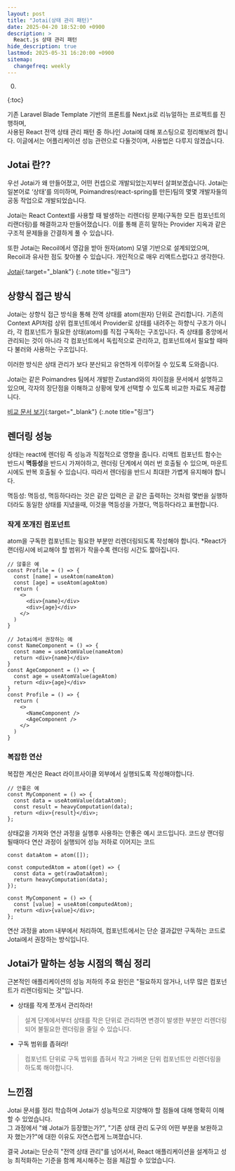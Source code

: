 ```yaml
---
layout: post
title: "Jotai(상태 관리 패턴)"
date: 2025-04-20 18:52:00 +0900
description: >
  React.js 상태 관리 패턴
hide_description: true
lastmod: 2025-05-31 16:20:00 +0900
sitemap:
  changefreq: weekly
---
```


0. 
{:toc}

기존 Laravel Blade Template 기반의 프론트를 Next.js로 리뉴얼하는 프로젝트를 진행하며,<br />
사용된 React 전역 상태 관리 패턴 중 하나인 Jotai에 대해 포스팅으로 정리해보려 합니다.
이글에서는 어플리케이션 성능 관련으로 다둘것이며, 사용법은 다루지 않겠습니다.


## Jotai 란??

우선 Jotai가 왜 만들어졌고, 어떤 컨셉으로 개발되었는지부터 살펴보겠습니다.
Jotai는 일본어로 ‘상태’를 의미하며, Poimandres(react-spring를 만든)팀의 몇몇 개발자들의 공동 작업으로 개발되었습니다.

Jotai는 React Context를 사용할 때 발생하는 리렌더링 문제(구독한 모든 컴포넌트의 리랜더링)를 해결하고자 만들어졌습니다.
이를 통해 흔히 말하는 Provider 지옥과 같은 구조적 문제들을 간결하게 풀 수 있습니다.

또한 Jotai는 Recoil에서 영감을 받아 원자(atom) 모델 기반으로 설계되었으며, Recoil과 유사한 점도 찾아볼 수 있습니다.
개인적으로 매우 리액트스럽다고 생각한다.

[Jotai](https://jotai.org/){:target="_blank"}
{:.note title="링크"}

## 상향식 접근 방식

Jotai는 상향식 접근 방식을 통해 전역 상태를 atom(원자) 단위로 관리합니다.
기존의 Context API처럼 상위 컴포넌트에서 Provider로 상태를 내려주는 하향식 구조가 아니라, 각 컴포넌트가 필요한 상태(atom)를 직접 구독하는 구조입니다. 즉 상태를 중앙에서 관리되는 것이 아니라 각 컴포넌트에서 독립적으로 관리하고, 컴포넌트에서 필요할 때마다 불러와 사용하는 구조입니다.

이러한 방식은 상태 관리가 보다 분산되고 유연하게 이루어질 수 있도록 도와줍니다.

Jotai는 같은 Poimandres 팀에서 개발한 Zustand와의 차이점을 문서에서 설명하고 있으며,
각자의 장단점을 이해하고 상황에 맞게 선택할 수 있도록 비교한 자료도 제공합니다.

[비교 문서 보기](https://jotai.org/docs/basics/comparison){:target="_blank"}
{:.note title="링크"}

## 렌더링 성능

상태는 react에 렌더링 즉 성능과 직접적으로 영향을 줍니다.
리액트 컴포넌트 함수는 반드시 **멱등성**을 반드시 가져야하고, 렌더링 단계에서 여러 번 호출될 수 있으며,
마운트 시에도 반복 호출될 수 있습니다. 따라서 렌더링을 반드시 최대한 가볍게 유지해야 합니다.

멱등성: 멱등성, 멱등하다라는 것은 같은 입력은 곧 같은 출력하는 것처럼 몇번을 실행하더라도 동일한 상태를 지녔을때, 이것을 멱등성을 가졌다, 멱등하다라고 표현합니다.

### 작게 쪼개진 컴포넌트

atom을 구독한 컴포넌트는 필요한 부분만 리렌더링되도록 작성해야 합니다.
*React가 랜더링시에 비교해야 할 범위가 작을수록 렌더링 시간도 짧아집니다.

```tsx
// 않좋은 예
const Profile = () => {
  const [name] = useAtom(nameAtom)
  const [age] = useAtom(ageAtom)
  return (
    <>
      <div>{name}</div>
      <div>{age}</div>
    </>
  )
}
```

```tsx
// Jotai에서 권장하는 예
const NameComponent = () => {
  const name = useAtomValue(nameAtom)
  return <div>{name}</div>
}
const AgeComponent = () => {
  const age = useAtomValue(ageAtom)
  return <div>{age}</div>
}
const Profile = () => {
  return (
    <>
      <NameComponent />
      <AgeComponent />
    </>
  )
}
```

### 복잡한 연산

복잡한 계산은 React 라이프사이클 외부에서 실행되도록 작성해야합니다.

```tsx
// 안좋은 예
const MyComponent = () => {
  const data = useAtomValue(dataAtom);
  const result = heavyComputation(data);
  return <div>{result}</div>;
};
```

상태값을 가져와 연산 과정을 실행후 사용하는 안좋은 예시 코드입니다. 코드상 랜더링될때마다 연산 과정이 실행되어 성능 저하로 이어지는 코드

```tsx
const dataAtom = atom([]);

const computedAtom = atom((get) => {
  const data = get(rawDataAtom);
  return heavyComputation(data);
});

const MyComponent = () => {
  const [value] = useAtom(computedAtom);
  return <div>{value}</div>;
};
```

연산 과정을 atom 내부에서 처리하여, 컴포넌트에서는 단순 결과값만 구독하는 코드로 Jotai에서 권장하는 방식입니다.

## Jotai가 말하는 성능 시점의 핵심 정리

근본적인 애플리케이션의 성능 저하의 주요 원인은 "필요하지 않거나, 너무 많은 컴포넌트가 리렌더링되는 것"입니다.

- 상태를 작게 쪼개서 관리하라!

> 설계 단계에서부터 상태를 작은 단위로 관리하면 변경이 발생한 부분만 리렌더링되어 불필요한 렌더링을 줄일 수 있습니다.

- 구독 범위를 좁혀라!

> 컴포넌트 단위로 구독 범위를 좁혀서 작고 가벼운 단위 컴포넌트만 리렌더링을 하도록 해야합니다.


## 느낀점

Jotai 문서를 정리 학습하며 Jotai가 성능적으로 지양해야 할 점들에 대해 명확히 이해할 수 있었습니다.<br>
그 과정에서 "왜 Jotai가 등장했는가?", "기존 상태 관리 도구의 어떤 부분을 보완하고자 했는가?"에 대한 이유도 자연스럽게 느껴졌습니다.

결국 Jotai는 단순히 "전역 상태 관리"를 넘어서서, React 애플리케이션을 설계하고 성능 최적화하는 기준을 함께 제시해주는 점을 체감할 수 있었습니다.
